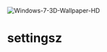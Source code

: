 ![Windows-7-3D-Wallpaper-HD](https://user-images.githubusercontent.com/65197356/192662726-4a8919ac-3559-4f9a-bf1f-8f6f346e3448.jpg)
# settingsz

